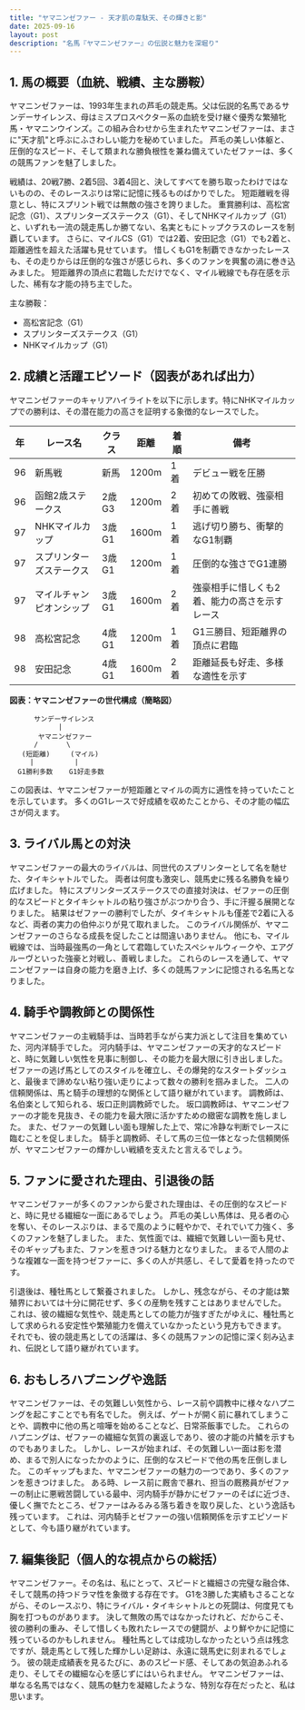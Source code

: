 ```yaml
---
title: "ヤマニンゼファー - 天才肌の韋駄天、その輝きと影"
date: 2025-09-16
layout: post
description: "名馬『ヤマニンゼファー』の伝説と魅力を深堀り"
---
```


## 1. 馬の概要（血統、戦績、主な勝鞍）

ヤマニンゼファーは、1993年生まれの芦毛の競走馬。父は伝説的名馬であるサンデーサイレンス、母はミスプロスペクター系の血統を受け継ぐ優秀な繁殖牝馬・ヤマニンウインズ。この組み合わせから生まれたヤマニンゼファーは、まさに"天才肌"と呼ぶにふさわしい能力を秘めていました。  芦毛の美しい体躯と、圧倒的なスピード、そして類まれな勝負根性を兼ね備えていたゼファーは、多くの競馬ファンを魅了しました。

戦績は、20戦7勝、2着5回、3着4回と、決してすべてを勝ち取ったわけではないものの、そのレースぶりは常に記憶に残るものばかりでした。  短距離戦を得意とし、特にスプリント戦では無敵の強さを誇りました。  重賞勝利は、高松宮記念（G1）、スプリンターズステークス（G1）、そしてNHKマイルカップ（G1）と、いずれも一流の競走馬しか勝てない、名実ともにトップクラスのレースを制覇しています。  さらに、マイルCS（G1）では2着、安田記念（G1）でも2着と、距離適性を超えた活躍も見せています。  惜しくもG1を制覇できなかったレースも、その走りからは圧倒的な強さが感じられ、多くのファンを興奮の渦に巻き込みました。  短距離界の頂点に君臨しただけでなく、マイル戦線でも存在感を示した、稀有な才能の持ち主でした。


主な勝鞍：

* 高松宮記念（G1）
* スプリンターズステークス（G1）
* NHKマイルカップ（G1）


## 2. 成績と活躍エピソード（図表があれば出力）


ヤマニンゼファーのキャリアハイライトを以下に示します。特にNHKマイルカップでの勝利は、その潜在能力の高さを証明する象徴的なレースでした。

| 年 | レース名             | クラス | 距離 | 着順 | 備考                                      |
|---|----------------------|-------|-----|-----|-------------------------------------------|
| 96 | 新馬戦             | 新馬   | 1200m| 1着 | デビュー戦を圧勝                             |
| 96 | 函館2歳ステークス   | 2歳G3 | 1200m| 2着 | 初めての敗戦、強豪相手に善戦                |
| 97 | NHKマイルカップ     | 3歳G1 | 1600m| 1着 | 逃げ切り勝ち、衝撃的なG1制覇             |
| 97 | スプリンターズステークス | 3歳G1 | 1200m| 1着 | 圧倒的な強さでG1連勝                      |
| 97 | マイルチャンピオンシップ | 3歳G1 | 1600m| 2着 | 強豪相手に惜しくも2着、能力の高さを示すレース |
| 98 | 高松宮記念         | 4歳G1 | 1200m| 1着 | G1三勝目、短距離界の頂点に君臨             |
| 98 | 安田記念             | 4歳G1 | 1600m| 2着 | 距離延長も好走、多様な適性を示す             |


**図表：ヤマニンゼファーの世代構成（簡略図）**

```
      サンデーサイレンス
            |
       ヤマニンゼファー
      /       \
   (短距離)     (マイル)
     |          |
  G1勝利多数    G1好走多数
```

この図表は、ヤマニンゼファーが短距離とマイルの両方に適性を持っていたことを示しています。  多くのG1レースで好成績を収めたことから、その才能の幅広さが伺えます。


## 3. ライバル馬との対決

ヤマニンゼファーの最大のライバルは、同世代のスプリンターとして名を馳せた、タイキシャトルでした。  両者は何度も激突し、競馬史に残る名勝負を繰り広げました。  特にスプリンターズステークスでの直接対決は、ゼファーの圧倒的なスピードとタイキシャトルの粘り強さがぶつかり合う、手に汗握る展開となりました。  結果はゼファーの勝利でしたが、タイキシャトルも僅差で2着に入るなど、両者の実力の伯仲ぶりが見て取れました。  このライバル関係が、ヤマニンゼファーのさらなる成長を促したことは間違いありません。  他にも、マイル戦線では、当時最強馬の一角として君臨していたスペシャルウィークや、エアグルーヴといった強豪と対戦し、善戦しました。  これらのレースを通して、ヤマニンゼファーは自身の能力を磨き上げ、多くの競馬ファンに記憶される名馬となりました。


## 4. 騎手や調教師との関係性

ヤマニンゼファーの主戦騎手は、当時若手ながら実力派として注目を集めていた、河内洋騎手でした。  河内騎手は、ヤマニンゼファーの天才的なスピードと、時に気難しい気性を見事に制御し、その能力を最大限に引き出しました。  ゼファーの逃げ馬としてのスタイルを確立し、その爆発的なスタートダッシュと、最後まで諦めない粘り強い走りによって数々の勝利を掴みました。  二人の信頼関係は、馬と騎手の理想的な関係として語り継がれています。  調教師は、名伯楽として知られる、坂口正則調教師でした。  坂口調教師は、ヤマニンゼファーの才能を見抜き、その能力を最大限に活かすための緻密な調教を施しました。  また、ゼファーの気難しい面も理解した上で、常に冷静な判断でレースに臨むことを促しました。  騎手と調教師、そして馬の三位一体となった信頼関係が、ヤマニンゼファーの輝かしい戦績を支えたと言えるでしょう。


## 5. ファンに愛された理由、引退後の話

ヤマニンゼファーが多くのファンから愛された理由は、その圧倒的なスピードと、時に見せる繊細な一面にあるでしょう。  芦毛の美しい馬体は、見る者の心を奪い、そのレースぶりは、まるで風のように軽やかで、それでいて力強く、多くのファンを魅了しました。  また、気性面では、繊細で気難しい一面も見せ、そのギャップもまた、ファンを惹きつける魅力となりました。  まるで人間のような複雑な一面を持つゼファーに、多くの人が共感し、そして愛着を持ったのです。

引退後は、種牡馬として繋養されました。  しかし、残念ながら、その才能は繁殖界においては十分に開花せず、多くの産駒を残すことはありませんでした。  これは、彼の繊細な気性や、競走馬としての能力が強すぎたがゆえに、種牡馬として求められる安定性や繁殖能力を備えていなかったという見方もできます。  それでも、彼の競走馬としての活躍は、多くの競馬ファンの記憶に深く刻み込まれ、伝説として語り継がれています。


## 6. おもしろハプニングや逸話

ヤマニンゼファーは、その気難しい気性から、レース前や調教中に様々なハプニングを起こすことでも有名でした。  例えば、ゲートが開く前に暴れてしまうことや、調教中に他の馬と喧嘩を始めることなど、日常茶飯事でした。  これらのハプニングは、ゼファーの繊細な気質の裏返しであり、彼の才能の片鱗を示すものでもありました。  しかし、レースが始まれば、その気難しい一面は影を潜め、まるで別人になったかのように、圧倒的なスピードで他の馬を圧倒しました。  このギャップもまた、ヤマニンゼファーの魅力の一つであり、多くのファンを惹きつけました。  ある時、レース前に厩舎で暴れ、担当の厩務員がゼファーの制止に悪戦苦闘している最中、河内騎手が静かにゼファーのそばに近づき、優しく撫でたところ、ゼファーはみるみる落ち着きを取り戻した、という逸話も残っています。  これは、河内騎手とゼファーの強い信頼関係を示すエピソードとして、今も語り継がれています。


## 7. 編集後記（個人的な視点からの総括）

ヤマニンゼファー。その名は、私にとって、スピードと繊細さの完璧な融合体、そして競馬の持つドラマ性を象徴する存在です。  G1を3勝した実績もさることながら、そのレースぶり、特にライバル・タイキシャトルとの死闘は、何度見ても胸を打つものがあります。  決して無敗の馬ではなかったけれど、だからこそ、彼の勝利の重み、そして惜しくも敗れたレースでの健闘が、より鮮やかに記憶に残っているのかもしれません。  種牡馬としては成功しなかったという点は残念ですが、競走馬として残した輝かしい足跡は、永遠に競馬史に刻まれるでしょう。  彼の競走成績表を見るたびに、あのスピード感、そしてあの気迫あふれる走り、そしてその繊細な心を感じずにはいられません。  ヤマニンゼファーは、単なる名馬ではなく、競馬の魅力を凝縮したような、特別な存在だったと、私は思います。
